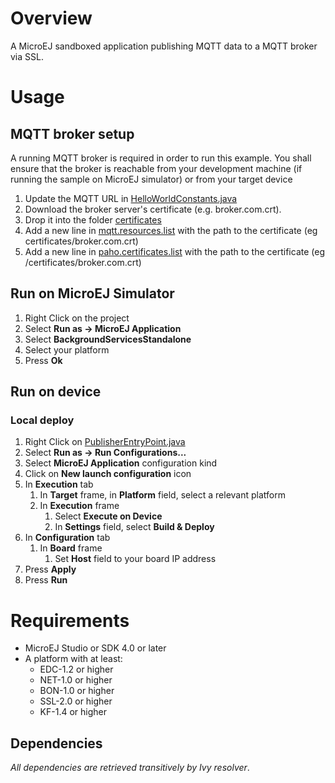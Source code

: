 <!--
	Markdown
	
	Copyright 2016 IS2T. All rights reserved.
	Modification and distribution is permitted under certain conditions.
	Use of this source code is governed by a BSD-style license that can be found at http://www.is2t.com/open-source-bsd-license/
-->
# Overview
A MicroEJ sandboxed application publishing MQTT data to a MQTT broker via SSL.

# Usage
## MQTT broker setup
A running MQTT broker is required in order to run this example. You shall ensure that the broker is reachable from your development machine (if running the sample on MicroEJ simulator) or from your target device
1. Update the MQTT URL in [HelloWorldConstants.java](/ej.examples.iot.ssl.mqtt.publisher/src/main/java/ej/examples/iot/mqtt/HelloWorldConstants.java)
1. Download the broker server's certificate (e.g. broker.com.crt).
1. Drop it into the folder [certificates](ej.examples.iot.ssl.mqtt.publisher/src/main/resources/certificates)
1. Add a new line in [mqtt.resources.list](ej.examples.iot.ssl.mqtt.publisher/src/main/resources/ej/examples/iot/mqtt/mqtt.resources.list) with the path to the certificate (eg certificates/broker.com.crt)
1. Add a new line in [paho.certificates.list](ej.examples.iot.ssl.mqtt.publisher/src/main/resources/certificates/paho.certificates.list) with the path to the certificate (eg /certificates/broker.com.crt)

## Run on MicroEJ Simulator
1. Right Click on the project
1. Select **Run as -> MicroEJ Application**
1. Select **BackgroundServicesStandalone**
1. Select your platform 
1. Press **Ok**

## Run on device
### Local deploy
1. Right Click on [PublisherEntryPoint.java](/ej.examples.iot.ssl.mqtt.publisher/src/.generated~/.java/__MQTTSSLPublisher__/generated/MQTTSSLPublisherEntryPoint.java)
1. Select **Run as -> Run Configurations...** 
1. Select **MicroEJ Application** configuration kind
1. Click on **New launch configuration** icon
1. In **Execution** tab
	1. In **Target** frame, in **Platform** field, select a relevant platform
	1. In **Execution** frame
		1. Select **Execute on Device**
		2. In **Settings** field, select **Build & Deploy**
1. In **Configuration** tab
	1. In **Board** frame
		1. Set **Host** field to your board IP address
1. Press **Apply**
1. Press **Run**

# Requirements
* MicroEJ Studio or SDK 4.0 or later
* A platform with at least:
	* EDC-1.2 or higher
	* NET-1.0 or higher
	* BON-1.0 or higher
	* SSL-2.0 or higher
	* KF-1.4 or higher

## Dependencies
_All dependencies are retrieved transitively by Ivy resolver_.